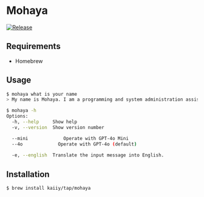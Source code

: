 # Mohaya

[![Release](https://github.com/kaiiy/mohaya/actions/workflows/release.yml/badge.svg)](https://github.com/kaiiy/mohaya/actions/workflows/release.yml)

## Requirements

- Homebrew

## Usage

```sh
$ mohaya what is your name
> My name is Mohaya. I am a programming and system administration assistant. How can I assist you today? 
```
```sh
$ mohaya -h
Options:
  -h, --help     Show help
  -v, --version  Show version number

  --mini             Operate with GPT-4o Mini
  --4o             Operate with GPT-4o (default) 
  
  -e, --english  Translate the input message into English.
```

## Installation

```sh
$ brew install kaiiy/tap/mohaya
```
